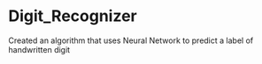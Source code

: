 # Digit_Recognizer
Created an algorithm that uses Neural Network to predict a label of handwritten digit
